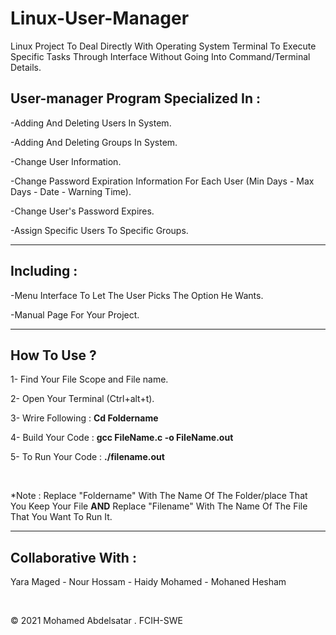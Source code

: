 # Linux-User-Manager

<p>Linux Project To Deal Directly With Operating System Terminal To Execute Specific Tasks Through Interface Without Going Into Command/Terminal Details. </p>

<h2> User-manager Program Specialized In : </h2>
<p> -Adding And Deleting Users In System. </p>
<p> -Adding And Deleting Groups In System. </p>
<p> -Change User Information. </p> 
<p> -Change Password Expiration Information For Each User (Min Days - Max Days - Date - Warning Time). </p>
<p> -Change User's Password Expires. </p>
<p> -Assign Specific Users To Specific Groups. </p>

<hr>

<h2> Including : </h2>
<p> -Menu Interface To Let The User Picks The Option He Wants. </p>
<p> -Manual Page For Your Project. </p>

<hr>
<h2> How To Use ? </h2>
<p> 1- Find Your File Scope and File name. </p>
<p> 2- Open  Your Terminal (Ctrl+alt+t). </p>
<p> 3- Wrire Following : <b> Cd Foldername </b> </p>
<p> 4- Build Your Code : <b> gcc  FileName.c -o FileName.out </b> </p>
<p> 5- To Run Your Code : <b> ./filename.out </b> </p>
<br>
<p> *Note : Replace "Foldername" With The Name Of The Folder/place That You Keep Your File <b>AND</b> Replace "Filename" With The Name Of The File That You Want To Run It. </p>

<hr>
<h2> Collaborative With : </h2>
<p> Yara Maged - Nour Hossam - Haidy Mohamed - Mohaned Hesham </p>
<br>
<p> © 2021 Mohamed Abdelsatar . FCIH-SWE </p>
